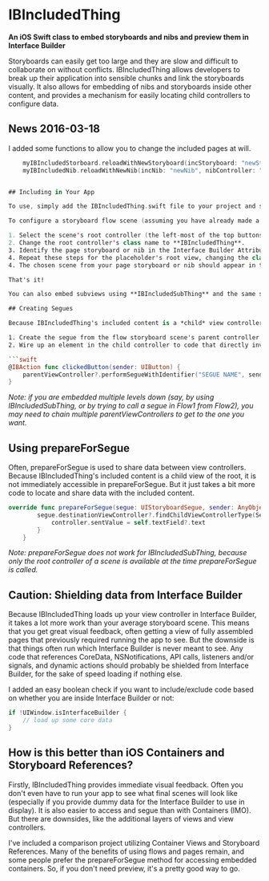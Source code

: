 # IBIncludedThing

**An iOS Swift class to embed storyboards and nibs and preview them in Interface Builder**

Storyboards can easily get too large and they are slow and difficult to collaborate on without conflicts. IBIncludedThing allows developers to break up their application into sensible chunks and link the storyboards visually. It also allows for embedding of nibs and storyboards inside other content, and provides a mechanism for easily locating child controllers to configure data.

## News 2016-03-18

I added some functions to allow you to change the included pages at will.
```swift
	myIBIncludedStorboard.reloadWithNewStoryboard(incStoryboard: "newStoryboard", sceneId: "newScene")
	myIBIncludedNib.reloadWithNewNib(incNib: "newNib", nibController: "newController")


## Including in Your App

To use, simply add the IBIncludedThing.swift file to your project and start dividing your storyboards into flows and pages. A flow contains many IBIncludedThing scenes, all linked out to individual storyboard pages and their controllers. See the demo for examples.

To configure a storyboard flow scene (assuming you have already made a page storyboard to include):

1. Select the scene's root controller (the left-most of the top buttons, currently a yellow circle in Xcode).
2. Change the root controller's class name to **IBIncludedThing**.
3. Identify the page storyboard or nib in the Interface Builder Attributes Inspector, under IBIncludedThing. There are four fields shown. Either the **Inc Storyboard** or **Inc Nib** field must be filled in. The (optional) **Scene Id** field allows for linking to scenes that are not checked as Initial View Controller. The (optional) **Nib Controller** field allows for linking a nib to an associated owner view controller.
4. Repeat these steps for the placeholder's root view, changing the class name to **IBIncludedThingPreview**. *(This duplication is unfortunately necessary due to the fickleness of @IBDesignable and view controllers.)*
4. The chosen scene from your page storyboard or nib should appear in the flow storyboard. *(It may be slid under the top navigation bar if you have one - don't worry: it will adjust its insets properly at load time.)*

That's it! 

You can also embed subviews using **IBIncludedSubThing** and the same steps, which makes it easy to bring page components together.

## Creating Segues

Because IBIncludedThing's included content is a *child* view controller of the main storyboard scene, invoking segues can get tricky. I have just got into the habit of invoking all segues from IBAction functions.

1. Create the segue from the flow storyboard scene's parent controller (the yellow circle) to the new scene and give it a unique identifier.
2. Wire up an element in the child controller to code that directly invokes the segue by its identifier:

```swift
@IBAction func clickedButton(sender: UIButton) {
    parentViewController?.performSegueWithIdentifier("SEGUE NAME", sender: sender)
}
```

*Note: if you are embedded multiple levels down (say, by using IBIncludedSubThing, or by trying to call a segue in Flow1 from Flow2), you may need to chain multiple parentViewControllers to get to the one you want.*

## Using prepareForSegue

Often, prepareForSegue is used to share data between view controllers. Because IBIncludedThing's included content is a child view of the root, it is not immediately accessible in prepareForSegue. But it just takes a bit more code to locate and share data with the included content.

```swift
override func prepareForSegue(segue: UIStoryboardSegue, sender: AnyObject?) {
        segue.destinationViewController?.findChildViewControllerType(SecondController.self) { controller in
            controller.sentValue = self.textField?.text
        }
    }
```

*Note: prepareForSegue does not work for IBIncludedSubThing, because only the root controller of a scene is available at the time prepareForSegue is called.*

## Caution: Shielding data from Interface Builder

Because IBIncludedThing loads up your view controller in Interface Builder, it takes a lot more work than your average storyboard scene. This means that you get great visual feedback, often getting a view of fully assembled pages that previously required running the app to see. But the downside is that things often run which Interface Builder is never meant to see. Any code that references CoreData, NSNotifications, API calls, listeners and/or signals, and dynamic actions should probably be shielded from Interface Builder, for the sake of speed loading if nothing else. 

I added an easy boolean check if you want to include/exclude code based on whether you are inside Interface Builder or not:

```swift
if !UIWindow.isInterfaceBuilder { 
	// load up some core data
}
```

## How is this better than iOS Containers and Storyboard References?

Firstly, IBIncludedThing provides immediate visual feedback. Often you don't even have to run your app to see what final scenes will look like (especially if you provide dummy data for the Interface Builder to use in display). It is also easier to access and segue than with Containers (IMO). But there are downsides, like the additional layers of views and view controllers. 

I've included a comparison project utilizing Container Views and Storyboard References. Many of the benefits of using flows and pages remain, and some people prefer the prepareForSegue method for accessing embedded containers. So, if you don't need preview, it's a pretty good way to go.